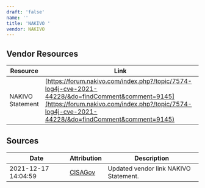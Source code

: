 ```yaml
---
draft: 'false'
name: ''
title: 'NAKIVO '
vendor: NAKIVO
---
```


## Vendor Resources
| Resource | Link |
| --- | --- |
| NAKIVO Statement | [https://forum.nakivo.com/index.php?/topic/7574-log4j-cve-2021-44228/&do=findComment&comment=9145](https://forum.nakivo.com/index.php?/topic/7574-log4j-cve-2021-44228/&do=findComment&comment=9145) |



## Sources
| Date | Attribution | Description |
| --- | --- | --- |
| 2021-12-17 14:04:59 | [CISAGov](https://raw.githubusercontent.com/cisagov/log4j-affected-db/develop/README.md) | Updated vendor link NAKIVO Statement.  |
